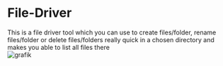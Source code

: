 # File-Driver
This is a file driver tool which you can use to create files/folder, rename files/folder or delete files/folders really quick in a chosen directory and makes you able to list all files there  
![grafik](https://github.com/Streikin/File-Driver/assets/109292425/810cec0d-ba28-483b-ab8e-e98f20eaaa71)


